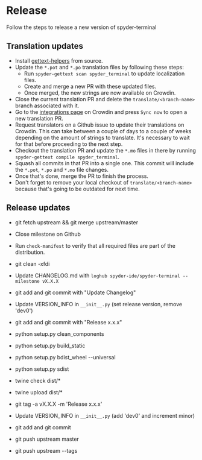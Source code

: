 # Release
Follow the steps to release a new version of spyder-terminal

## Translation updates

* Install [gettext-helpers](https://github.com/spyder-ide/gettext-helpers) from source.
* Update the `*.pot` and `*.po` translation files by following these steps:
  * Run `spyder-gettext scan spyder_terminal` to update localization files.
  * Create and merge a new PR with these updated files.
  * Once merged, the new strings are now available on Crowdin.
* Close the current translation PR and delete the `translate/<branch-name>` branch associated with it.
* Go to the [integrations page](https://crowdin.com/project/spyder/settings#integration) on Crowdin and press `Sync now` to open a new translation PR.
* Request translators on a Github issue to update their translations on Crowdin. This can take between a couple of days to a couple of weeks depending on the amount of strings to translate. It's necessary to wait for that before proceeding to the next step.
* Checkout the translation PR and update the `*.mo` files in there by running `spyder-gettext compile spyder_terminal`.
* Squash all commits in that PR into a single one. This commit will include the `*.pot`, `*.po` and `*.mo` file changes.
* Once that's done, merge the PR to finish the process.
* Don't forget to remove your local checkout of `translate/<branch-name>` because that's going to be outdated for next time.

## Release updates
* git fetch upstream && git merge upstream/master

* Close milestone on Github

* Run `check-manifest` to verify that all required files are part of the distribution.

* git clean -xfdi

* Update CHANGELOG.md with `loghub spyder-ide/spyder-terminal --milestone vX.X.X`

* git add and git commit with "Update Changelog"

* Update VERSION_INFO in `__init__.py` (set release version, remove 'dev0')

* git add and git commit with "Release x.x.x"

* python setup.py clean_components

* python setup.py build_static

* python setup.py bdist_wheel --universal

* python setup.py sdist

* twine check dist/*

* twine upload dist/*

* git tag -a vX.X.X -m 'Release x.x.x'

* Update VERSION_INFO in `__init__.py` (add 'dev0' and increment minor)

* git add and git commit

* git push upstream master

* git push upstream --tags
